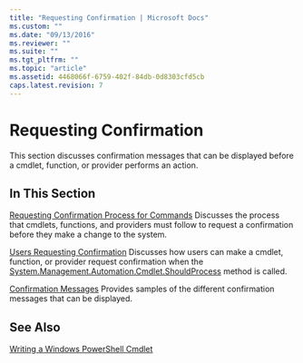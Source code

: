 ```yaml
---
title: "Requesting Confirmation | Microsoft Docs"
ms.custom: ""
ms.date: "09/13/2016"
ms.reviewer: ""
ms.suite: ""
ms.tgt_pltfrm: ""
ms.topic: "article"
ms.assetid: 4468066f-6759-402f-84db-0d8303cfd5cb
caps.latest.revision: 7
---
```

# Requesting Confirmation

This section discusses confirmation messages that can be displayed before a cmdlet, function, or provider performs an action.

## In This Section

[Requesting Confirmation Process for Commands](./requesting-confirmation-from-cmdlets.md)
Discusses the process that cmdlets, functions, and providers must follow to request a confirmation before they make a change to the system.

[Users Requesting Confirmation](./users-requesting-confirmation.md)
Discusses how users can make a cmdlet, function, or provider request confirmation when the [System.Management.Automation.Cmdlet.ShouldProcess](/dotnet/api/System.Management.Automation.Cmdlet.ShouldProcess) method is called.

[Confirmation Messages](./confirmation-messages.md)
Provides samples of the different confirmation messages that can be displayed.

## See Also

[Writing a Windows PowerShell Cmdlet](./writing-a-windows-powershell-cmdlet.md)

